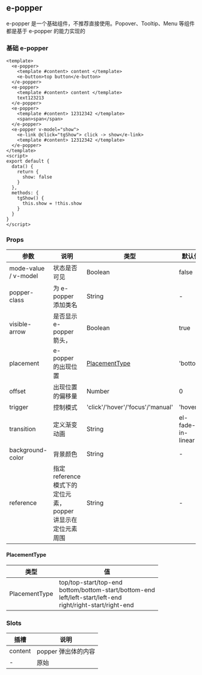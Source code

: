 ## e-popper

e-popper 是一个基础组件，不推荐直接使用。Popover、Tooltip、Menu 等组件都是基于 e-popper 的能力实现的

### 基础 e-popper

```vue demo
<template>
  <e-popper>
    <template #content> content </template>
    <e-button>top button</e-button>
  </e-popper>
  <e-popper>
    <template #content> content </template>
    text123213
  </e-popper>
  <e-popper>
    <template #content> 12312342 </template>
    <span>span</span>
  </e-popper>
  <e-popper v-model="show">
    <e-link @click="tgShow"> click -> show</e-link>
    <template #content> 12312342 </template>
  </e-popper>
</template>
<script>
export default {
  data() {
    return {
      show: false
    }
  },
  methods: {
    tgShow() {
      this.show = !this.show
    }
  }
}
</script>
```

### Props

| 参数                 | 说明                                                         | 类型                             | 默认值            |
| -------------------- | ------------------------------------------------------------ | -------------------------------- | ----------------- |
| mode-value / v-model | 状态是否可见                                                 | Boolean                          | false             |
| popper-class         | 为 e-popper 添加类名                                         | String                           | -                 |
| visible-arrow        | 是否显示 e-popper 箭头，                                     | Boolean                          | true              |
| placement            | e-popper 的出现位置                                          | [PlacementType](#placementtype)  | 'bottom'          |
| offset               | 出现位置的偏移量                                             | Number                           | 0                 |
| trigger              | 控制模式                                                     | 'click'/'hover'/'focus'/'manual' | 'hover'           |
| transition           | 定义渐变动画                                                 | String                           | el-fade-in-linear |
| background-color     | 背景颜色                                                     | String                           | -                 |
| reference            | 指定 reference 模式下的定位元素，popper 讲显示在定位元素周围 | String                           | -                 |

#### PlacementType

| 类型          | 值                                                                                                                 |
| ------------- | ------------------------------------------------------------------------------------------------------------------ |
| PlacementType | top/top-start/top-end<br>bottom/bottom-start/bottom-end<br>left/left-start/left-end<br>right/right-start/right-end |

### Slots

| 插槽    | 说明                |
| ------- | ------------------- |
| content | popper 弹出体的内容 |
| -       | 原始                |
